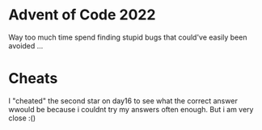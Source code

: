 # Advent of Code 2022

Way too much time spend finding stupid bugs that could've easily been avoided ...

# Cheats
I "cheated" the second star on day16 to see what the correct answer wwould be because i couldnt try my answers often enough. But i am very close :()